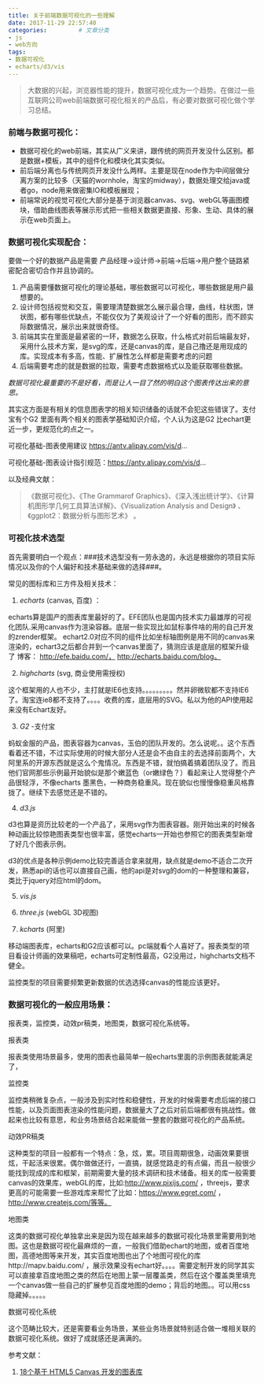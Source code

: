 ```yaml
---
title: 关于前端数据可视化的一些理解
date: 2017-11-29 22:57:40
categories:         # 文章分类
- js
- web方向
tags: 
- 数据可视化
- echarts/d3/vis
---
```


> 大数据的兴起，浏览器性能的提升，数据可视化成为一个趋势。在做过一些互联网公司web前端数据可视化相关的产品后，有必要对数据可视化做个学习总结。

### 前端与数据可视化：
- 数据可视化的web前端，其实从广义来讲，跟传统的网页开发没什么区别。都是数据+模板，其中的组件化和模块化其实类似。
- 前后端分离也与传统网页开发没什么两样。主要是现在node作为中间层做分离方案的比较多（天猫的wornhole，淘宝的midway），数据处理交给java或者go，node用来做密集IO和模板展现；
- 前端常说的视觉可视化大部分是基于浏览器canvas、svg、webGL等画图模块，借助曲线图表等展示形式把一些相关数据更直接、形象、生动、具体的展示在web页面上。

### 数据可视化实现配合：
要做一个好的数据产品是需要 产品经理->设计师->前端->后端->用户整个链路紧密配合密切合作并且协调的。

1. 产品需要懂数据可视化的理论基础，哪些数据可以可视化，哪些数据是用户最想要的。
2. 设计师包括视觉和交互，需要理清楚数据怎么展示最合理，曲线，柱状图，饼状图，都有哪些优缺点，不能仅仅为了美观设计了一个好看的图形，而不顾实际数据情况，展示出来就很奇怪。
3. 前端其实在里面是最紧密的一环，数据怎么获取，什么格式对前后端最友好，采用什么技术方案，是svg的库，还是canvas的库，是自己撸还是用现成的库。实现成本有多高，性能、扩展性怎么样都是需要考虑的问题
4. 后端需要考虑的就是数据的拉取，需要考虑数据格式以及能获取哪些数据。

*数据可视化最重要的不是好看，而是让人一目了然的明白这个图表传达出来的意思。*

其实这方面是有相关的信息图表学的相关知识储备的话就不会犯这些错误了。支付宝有个G2 里面有两个相关的图表学基础知识介绍，个人认为这是G2 比echart更近一步，更规范化的点之一。

可视化基础-图表使用建议 https://antv.alipay.com/vis/d...

可视化基础-图表设计指引规范：https://antv.alipay.com/vis/d...

以及经典文献：
> 《数据可视化》、《The Grammarof Graphics》、《深入浅出统计学》、《计算机图形学几何工具算法详解》、《Visualization Analysis and Design》 、《ggplot2：数据分析与图形艺术》 。

### 可视化技术选型
首先需要明白一个观点：###技术选型没有一劳永逸的，永远是根据你的项目实际情况以及你的个人偏好和技术基础来做的选择###。

常见的图标库和三方件及相关技术：

1. *echarts* (canvas, 百度) ：

echarts算是国产的图表库里最好的了。EFE团队也是国内技术实力最雄厚的可视化团队.采用canvas作为渲染容器。底层一些实现比如鼠标事件啥的用的自己开发的zrender框架。
echart2.0对应不同的组件比如坐标轴图例是用不同的canvas来渲染的，echart3之后都合并到一个canvas里面了，猜测应该是底层的框架升级了
博客： http://efe.baidu.com/，
http://echarts.baidu.com/blog。

2. *highcharts* (svg, 商业使用需授权)

这个框架用的人也不少，主打就是IE6也支持。。。。。。。。。然并卵微软都不支持IE6了。淘宝连ie8都不支持了。。。。收费的库，底层用的SVG。私以为他的API使用起来没有Echart友好。

3. *G2* -支付宝

蚂蚁金服的产品，图表容器为canvas，玉伯的团队开发的。怎么说呢。。这个东西看着还不错，不过实际使用的时候大部分人还是会不由自主的去选择前面两个，大阿里系的开源东西就是这么个鬼情况。东西是不错，就怕搞着搞着团队没了。而且他们官网那些示例最开始貌似是那个嫩蓝色（or嫩绿色？）看起来让人觉得整个产品很轻浮，不像echarts 墨黑色，一种商务稳重风。现在貌似也慢慢像稳重风格靠拢了。继续下去感觉还是不错的。

4. *d3.js*

d3也算是资历比较老的一个产品了，采用svg作为图表容器。刚开始出来的时候各种动画比较惊艳图表类型也很丰富，感觉echarts一开始也参照它的图表类型新增了好几个图表示例。

d3的优点是各种示例demo比较完善适合拿来就用，缺点就是demo不适合二次开发，熟悉api的话也可以直接自己画，他的api是对svg的dom的一种整理和兼容，类比于jquery对应html的dom。

5. *vis.js* 

6. *three.js* (webGL 3D视图)

7. *kcharts* (阿里)

移动端图表库，echarts和G2应该都可以。pc端就看个人喜好了。报表类型的项目看设计师画的效果稿吧，echarts可定制性最高，G2没用过，highcharts文档不健全。

监控类型的项目需要频繁更新数据的优选选择canvas的性能应该更好。

### 数据可视化的一般应用场景：
报表类，监控类，动效pr稿类，地图类，数据可视化系统等。

报表类

报表类使用场景最多，使用的图表也最简单一般echarts里面的示例图表就能满足了，

监控类

监控类稍微复杂点，一般涉及到实时性和稳健性，开发的时候需要考虑后端的接口性能，以及页面图表渲染的性能问题，数据量大了之后对前后端都很有挑战性。做起来也比较有意思，和业务场景结合起来能做一整套的数据可视化的产品系统。

动效PR稿类

这种类型的项目一般都有一个特点：急，炫，累。项目周期很急，动画效果要很炫，干起活来很累。偶尔做做还行，一直搞，就感觉路走的有点偏，而且一般很少能找到现成的库和框架，前期需要大量的技术调研和技术储备。相关的库一般需要canvas的效果库，webGL的库，比如:http://www.pixijs.com/ ，threejs，要求更高的可能需要一些游戏库来帮忙了比如：https://www.egret.com/ ，http://www.createjs.com/等等。

地图类

这类的数据可视化单独拿出来是因为现在越来越多的数据可视化场景里需要用到地图。这也是数据可视化最麻烦的一直，一般我们借助echart的地图，或者百度地图，高德地图等来开发，其实百度地图也出了个地图可视化的库http://mapv.baidu.com/ ，展示效果没有echart好。。。。需要定制开发的同学其实可以直接拿百度地图之类的然后在地图上蒙一层覆盖类，然后在这个覆盖类里填充一个canvas做一些自己的扩展参见百度地图的demo；背后的地图。。可以用css隐藏掉。。。。。

数据可视化系统

这个范畴比较大，还是需要看业务场景，某些业务场景就特别适合做一堆相关联的数据可视化系统。做好了成就感还是满满的。

参考文献：
1. [18个基于 HTML5 Canvas 开发的图表库](https://segmentfault.com/a/1190000000378708)